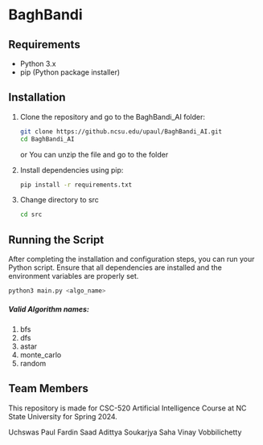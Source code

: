 # BaghBandi
## Requirements

- Python 3.x
- pip (Python package installer)

## Installation

1. Clone the repository and go to the BaghBandi_AI folder:


    ```bash
    git clone https://github.ncsu.edu/upaul/BaghBandi_AI.git
    cd BaghBandi_AI
    ```
    or
    You can unzip the file and go to the folder
2. Install dependencies using pip:

    ```bash
    pip install -r requirements.txt
    ```
3. Change directory to src

    ```bash
    cd src
    ```

## Running the Script

After completing the installation and configuration steps, you can run your Python script. Ensure that all dependencies are installed and the environment variables are properly set.

```bash
python3 main.py <algo_name> 
```
##### Valid Algorithm names:
1. bfs
2. dfs
3. astar
4. monte_carlo
5. random
## Team Members

This repository is made for CSC-520 Artificial Intelligence Course at NC State University for Spring 2024.

 Uchswas Paul
 Fardin Saad
 Adittya Soukarjya Saha
 Vinay Vobbilichetty


